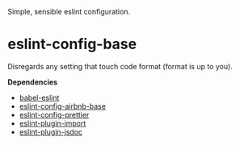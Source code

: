 Simple, sensible eslint configuration.

# eslint-config-base

Disregards any setting that touch code format (format is up to you).

**Dependencies**

- [babel-eslint](https://github.com/babel/babel-eslint)
- [eslint-config-airbnb-base](https://github.com/airbnb/javascript/tree/master/packages/eslint-config-airbnb-base)
- [eslint-config-prettier](https://github.com/prettier/eslint-config-prettier)
- [eslint-plugin-import](https://github.com/benmosher/eslint-plugin-import)
- [eslint-plugin-jsdoc](https://github.com/gajus/eslint-plugin-jsdoc/)
